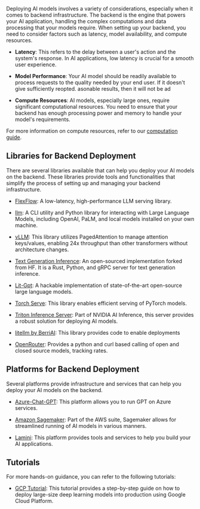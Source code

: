 Deploying AI models involves a variety of considerations, especially when it comes to backend infrastructure. The backend is the engine that powers your AI application, handling the complex computations and data processing that your models require. When setting up your backend, you need to consider factors such as latency, model availability, and compute resources.

- **Latency**: This refers to the delay between a user's action and the system's response. In AI applications, low latency is crucial for a smooth user experience.

- **Model Performance**: Your AI model should be readily available to process requests to the quality needed by your end user. If it doesn't give sufficiently reopted. asonable results, then it will not be ad

- **Compute Resources**: AI models, especially large ones, require significant computational resources. You need to ensure that your backend has enough processing power and memory to handle your model's requirements.

For more information on compute resources, refer to our [computation guide](computation.md).

## Libraries for Backend Deployment

There are several libraries available that can help you deploy your AI models on the backend. These libraries provide tools and functionalities that simplify the process of setting up and managing your backend infrastructure.

- [FlexFlow](https://github.com/flexflow/FlexFlow): A low-latency, high-performance LLM serving library.

- [llm](https://github.com/simonw/llm): A CLI utility and Python library for interacting with Large Language Models, including OpenAI, PaLM, and local models installed on your own machine.

- [vLLM](https://vllm.ai/): This library utilizes PagedAttention to manage attention keys/values, enabling 24x throughput than other transformers without architecture changes.

- [Text Generation Inference](https://github.com/Preemo-Inc/text-generation-inference): An open-sourced implementation forked from HF. It is a Rust, Python, and gRPC server for text generation inference.

- [Lit-Gpt](https://github.com/Lightning-AI/lit-gpt#setup): A hackable implementation of state-of-the-art open-source large language models.

- [Torch Serve](https://pytorch.org/serve/large_model_inference.html): This library enables efficient serving of PyTorch models.

- [Triton Inference Server](https://github.com/triton-inference-server/server): Part of NVIDIA AI Inference, this server provides a robust solution for deploying AI models.

- [litellm by BerriAI](https://github.com/BerriAI/litellm/): This library provides code to enable deployments 

- [OpenRouter](https://openrouter.ai/): Provides a python and curl based calling of open and closed source models, tracking rates.


## Platforms for Backend Deployment

Several platforms provide infrastructure and services that can help you deploy your AI models on the backend.

- [Azure-Chat-GPT](https://github.com/davidxw/azurechatgpt): This platform allows you to run GPT on Azure services.

- [Amazon Sagemaker](https://aws.amazon.com/sagemaker/): Part of the AWS suite, Sagemaker allows for streamlined running of AI models in various manners.

- [Lamini](https://www.lamini.ai/): This platform provides tools and services to help you build your AI applications.

## Tutorials

For more hands-on guidance, you can refer to the following tutorials:

- [GCP Tutorial](https://towardsdatascience.com/how-to-deploy-large-size-deep-learning-models-into-production-66b851d17f33): This tutorial provides a step-by-step guide on how to deploy large-size deep learning models into production using Google Cloud Platform.
